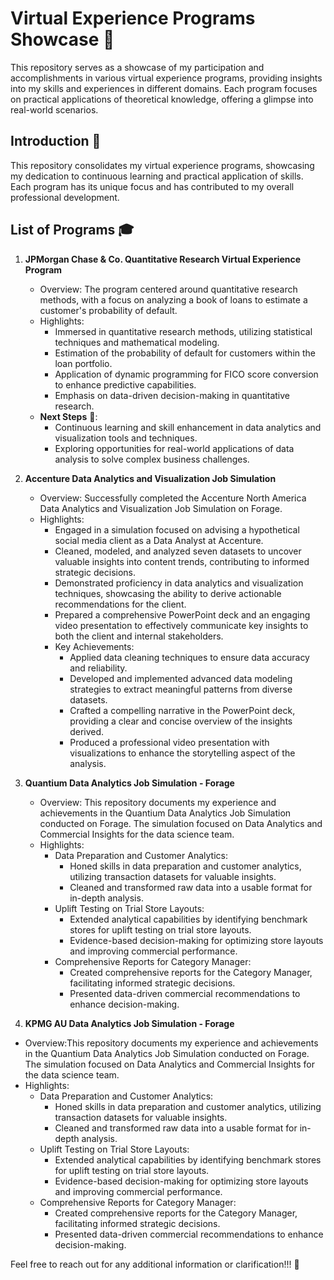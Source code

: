 # Virtual Experience Programs Showcase 🚀

This repository serves as a showcase of my participation and accomplishments in various virtual experience programs, providing insights into my skills and experiences in different domains. Each program focuses on practical applications of theoretical knowledge, offering a glimpse into real-world scenarios.

## Introduction 🌟

This repository consolidates my virtual experience programs, showcasing my dedication to continuous learning and practical application of skills. Each program has its unique focus and has contributed to my overall professional development.

## List of Programs 🎓

1. **JPMorgan Chase & Co. Quantitative Research Virtual Experience Program**
   - Overview: The program centered around quantitative research methods, with a focus on analyzing a book of loans to estimate a customer's probability of default.
   - Highlights:
     - Immersed in quantitative research methods, utilizing statistical techniques and mathematical modeling.
     - Estimation of the probability of default for customers within the loan portfolio.
     - Application of dynamic programming for FICO score conversion to enhance predictive capabilities.
     - Emphasis on data-driven decision-making in quantitative research.
   - **Next Steps** 🚀:
     - Continuous learning and skill enhancement in data analytics and visualization tools and techniques.
     - Exploring opportunities for real-world applications of data analysis to solve complex business challenges.

2. **Accenture Data Analytics and Visualization Job Simulation**
   - Overview: Successfully completed the Accenture North America Data Analytics and Visualization Job Simulation on Forage.
   - Highlights:
     - Engaged in a simulation focused on advising a hypothetical social media client as a Data Analyst at Accenture.
     - Cleaned, modeled, and analyzed seven datasets to uncover valuable insights into content trends, contributing to informed strategic decisions.
     - Demonstrated proficiency in data analytics and visualization techniques, showcasing the ability to derive actionable recommendations for the client.
     - Prepared a comprehensive PowerPoint deck and an engaging video presentation to effectively communicate key insights to both the client and internal stakeholders.
     - Key Achievements:
       - Applied data cleaning techniques to ensure data accuracy and reliability.
       - Developed and implemented advanced data modeling strategies to extract meaningful patterns from diverse datasets.
       - Crafted a compelling narrative in the PowerPoint deck, providing a clear and concise overview of the insights derived.
       - Produced a professional video presentation with visualizations to enhance the storytelling aspect of the analysis.
     
3. **Quantium Data Analytics Job Simulation - Forage**
   - Overview: This repository documents my experience and achievements in the Quantium Data Analytics Job Simulation conducted on Forage. The simulation focused on Data Analytics and Commercial Insights for the data science team.
   - Highlights:
     - Data Preparation and Customer Analytics:
       - Honed skills in data preparation and customer analytics, utilizing transaction datasets for valuable insights.
       - Cleaned and transformed raw data into a usable format for in-depth analysis.
     - Uplift Testing on Trial Store Layouts:
       - Extended analytical capabilities by identifying benchmark stores for uplift testing on trial store layouts.
       - Evidence-based decision-making for optimizing store layouts and improving commercial performance.
     - Comprehensive Reports for Category Manager:
       - Created comprehensive reports for the Category Manager, facilitating informed strategic decisions.
       - Presented data-driven commercial recommendations to enhance decision-making.
4. **KPMG AU Data Analytics Job Simulation - Forage**
  - Overview:This repository documents my experience and achievements in the Quantium Data Analytics Job Simulation conducted on Forage. The simulation focused on Data Analytics and Commercial Insights for the data science team.
   - Highlights:
     - Data Preparation and Customer Analytics:
       - Honed skills in data preparation and customer analytics, utilizing transaction datasets for valuable insights.
       - Cleaned and transformed raw data into a usable format for in-depth analysis.
     - Uplift Testing on Trial Store Layouts:
       - Extended analytical capabilities by identifying benchmark stores for uplift testing on trial store layouts.
       - Evidence-based decision-making for optimizing store layouts and improving commercial performance.
     - Comprehensive Reports for Category Manager:
       - Created comprehensive reports for the Category Manager, facilitating informed strategic decisions.
       - Presented data-driven commercial recommendations to enhance decision-making.


Feel free to reach out for any additional information or clarification!!! 📧
